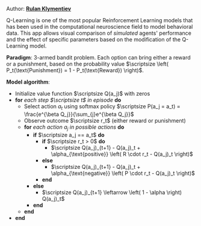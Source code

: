 Author: [**Rulan Klymentiev**](https://rklymentiev.com/)

Q-Learning is one of the most popular Reinforcement Learning models that has been used in the computational neuroscience field to model behavioral data. This app allows visual comparison of *simulated* agents' performance and the effect of specific parameters based on the modification of the Q-Learning model.

**Paradigm**: 3-armed bandit problem. Each option can bring either a reward or a punishment, based on the probability value $\scriptsize \left( P_t(\text{Punishment}) = 1 - P_t(\text{Reward}) \right)$.

**Model algorithm**:

* Initialize value function $\scriptsize Q(a_j)$ with zeros
* **for** *each step $\scriptsize t$ in episode* **do**
  * Select action $a_t$ using softmax policy $\scriptsize P(a_j = a_t) = \frac{e^{\beta Q_j}}{\sum_{j}e^{\beta Q_j}}$
  * Observe outcome $\scriptsize r_t$ (either reward or punishment)
  * **for** *each action $a_j$ in possible actions* **do**
    * **if** $\scriptsize a_j == a_t$ **do**
      * **if** $\scriptsize r_t > 0$ **do**
        * $\scriptsize Q(a_j)_{t+1} - Q(a_j)_t + \alpha_{\text{positive}} \left( R \cdot r_t - Q(a_j)_t \right)$
      * **else**
        * $\scriptsize Q(a_j)_{t+1} - Q(a_j)_t + \alpha_{\text{negative}} \left( P \cdot r_t - Q(a_j)_t \right)$
      * **end**
    * **else**
      * $\scriptsize Q(a_j)_{t+1} \leftarrow \left( 1 - \alpha \right) Q(a_j)_t$
    * **end**
  * **end**
* **end**
